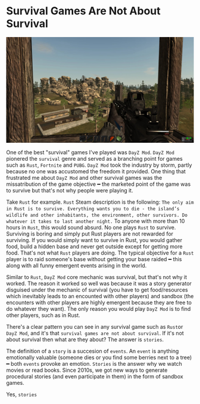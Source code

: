# Survival Games Are Not About Survival

![Rust Legacy](https://github.com/dclipca/dclipca.github.io/raw/master/images/rust-legacy.jpg)

One of the best "survival" games I've played was `DayZ Mod`. `DayZ Mod` pionered the `survival` genre and served as a branching point for games such as `Rust`, `Fortnite` and `PUBG`. `DayZ Mod` took the industry by storm, partly because no one was accustomed the freedom it provided. One thing that frustrated me about `DayZ Mod` and other survival games was the missatribution of the game objective ━ the marketed point of the game was to survive but that's not why people were playing it.

Take `Rust` for example. `Rust` Steam description is the following: `The only aim in Rust is to survive. Everything wants you to die - the island’s wildlife and other inhabitants, the environment, other survivors. Do whatever it takes to last another night.` To anyone with more than 10 hours in `Rust`, this would sound absurd. No one plays `Rust` to survive. Surviving is boring and simply put Rust players are not rewarded for surviving. If you would simply want to survive in Rust, you would gather food, build a hidden base and never get outside except for getting more food. That's not what `Rust` players are doing. The typical objective for a `Rust` player is to raid someone's base without getting your base raided ━ this along with all funny emergent events arising in the world.

Similar to `Rust`, `DayZ Mod` core mechanic was survival, but that's not why it worked. The reason it worked so well was because it was a story generator disguised under the mechanic of survival (you have to get food/resources which inevitably leads to an encounted with other players) and sandbox (the encounters with other players are highly emergent because they are free to do whatever they want). The only reason you would play `DayZ Mod` is to find other players, such as in Rust.

There's a clear pattern you can see in any survival game such as `Rust`or `DayZ Mod`, and it's that `survival games are not about survival`. If it's not about survival then what are they about? The answer is `stories`.

The definition of a `story` is a succesion of `events`. An `event` is anything emotionally valuable (someone dies or you find some berries next to a tree) ━ both `events` provoke an emotion. `Stories` is the answer why we watch movies or read books. Since 2010s, we got new ways to generate procedural stories (and even participate in them) in the form of sandbox games.

Yes, `stories`
